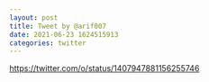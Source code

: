 ```yaml
--- 
layout: post 
title: Tweet by @arif007 
date: 2021-06-23 1624515913 
categories: twitter 
--- 
```

https://twitter.com/o/status/1407947881156255746